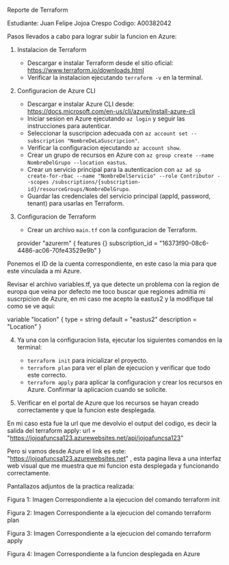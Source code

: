 Reporte de Terraform

Estudiante: Juan Felipe Jojoa Crespo
Codigo: A00382042

Pasos llevados a cabo para lograr subir la funcion en Azure:

1. Instalacion de Terraform
   - Descargar e instalar Terraform desde el sitio oficial: https://www.terraform.io/downloads.html
   - Verificar la instalacion ejecutando `terraform -v` en la terminal.

2. Configuracion de Azure CLI
   - Descargar e instalar Azure CLI desde: https://docs.microsoft.com/en-us/cli/azure/install-azure-cli
   - Iniciar sesion en Azure ejecutando `az login` y seguir las instrucciones para autenticar.
    - Seleccionar la suscripcion adecuada con `az account set --subscription "NombreDeLaSuscripcion"`.
    - Verificar la configuracion ejecutando `az account show`.
    - Crear un grupo de recursos en Azure con `az group create --name NombreDelGrupo --location eastus`.
    - Crear un servicio principal para la autenticacion con `az ad sp create-for-rbac --name "NombreDelServicio" --role Contributor --scopes /subscriptions/{subscription-id}/resourceGroups/NombreDelGrupo`.
    - Guardar las credenciales del servicio principal (appId, password, tenant) para usarlas en Terraform.

3. Configuracion de Terraform
   - Crear un archivo `main.tf` con la configuracion de Terraform.

    provider "azurerm" {
    features {}
    subscription_id = "16373f90-08c6-4486-ac06-70fe43529e9b"
  }

  Ponemos el ID de la cuenta correspondiente, en este caso la mia para que este vinculada a mi Azure.

  Revisar el archivo variables.tf, ya que detecte un problema con la region de europa que veina por defecto me toco buscar que regiones admitia mi suscrpicion de Azure, en mi caso me acepto la eastus2 y la modifique tal como se ve aqui:

  variable "location" {
  type        = string
  default     = "eastus2"
  description = "Location"
}

4. Ya una con la configuracion lista, ejecutar los siguientes comandos en la terminal:
   - `terraform init` para inicializar el proyecto.
   - `terraform plan` para ver el plan de ejecucion y verificar que todo este correcto.
   - `terraform apply` para aplicar la configuracion y crear los recursos en Azure. Confirmar la aplicacion cuando se solicite.

  5. Verificar en el portal de Azure que los recursos se hayan creado correctamente y que la funcion este desplegada.

  En mi caso esta fue la url que me devolvio el output del codigo, es decir la salida del terraform apply: url = "https://jojoafuncsa123.azurewebsites.net/api/jojoafuncsa123"

  Pero si vamos desde Azure el link es este: "https://jojoafuncsa123.azurewebsites.net" , esta pagina lleva a una interfaz web visual que me muestra que mi funcion esta desplegada y funcionando correctamente.

  Pantallazos adjuntos de la practica realizada:

  Figura 1: Imagen Correspondiente a la ejecucion del comando terraform init

  Figura 2: Imagen Correspondiente a la ejecucion del comando terraform plan

  Figura 3: Imagen Correspondiente a la ejecucion del comando terraform apply

  Figura 4: Imagen Correspondiente a la funcion desplegada en Azure
  
